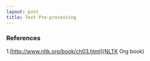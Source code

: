 ```yaml
---
layout: post
title: Text Pre-processing
---
```






### References
1.[http://www.nltk.org/book/ch03.html](NLTK Org book)
